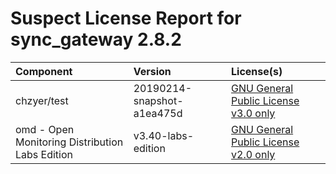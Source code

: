 
Suspect License Report for sync_gateway 2.8.2
=============================================

|Component|Version|License(s)|
| :--- | :--- | :--- |
|chzyer/test|20190214-snapshot-a1ea475d|[GNU General Public License v3.0 only](../../license-data/f5135f7b-f17e-473a-839b-3ea12860f761.txt)|
|omd - Open Monitoring Distribution Labs Edition|v3.40-labs-edition|[GNU General Public License v2.0 only](../../license-data/0289ba34-8fe7-41db-82e0-49c28b9c2414.txt)|
